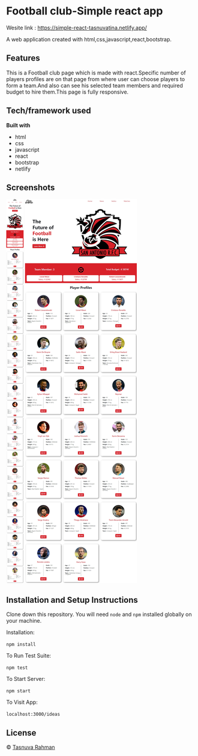 # Football club-Simple react app
Wesite link : https://simple-react-tasnuvatina.netlify.app/

A web  application created with html,css,javascript,react,bootstrap.

## Features
This is a Football club page which is made with react.Specific number of players profiles are on that page from where user can choose players to form a team.And also can see his selected team members and required budget to hire them.This page is fully responsive.

## Tech/framework used

<b>Built with</b>

* html
* css
* javascript
* react
* bootstrap
* netlify
 
## Screenshots
![js-standard-style](./src/images/screenshots/SanAntonio1.png)
![js-standard-style](./src/images/screenshots/SanAntonio2.png)


## Installation and Setup Instructions

Clone down this repository. You will need `node` and `npm` installed globally on your machine.  

Installation:

`npm install`  

To Run Test Suite:  

`npm test`  

To Start Server:

`npm start`  

To Visit App:

`localhost:3000/ideas` 


## License

© [Tasnuva Rahman](https://github.com/tasnuvatina)